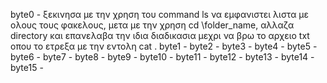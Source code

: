 byte0 - ξεκινησα με την χρηση του command ls να εμφανιστει λιστα με ολους τους φακελους, μετα με την χρηση cd \folder_name, αλλαζα directory και επανελαβα την ιδια διαδικασια μεχρι να βρω το αρχειο txt οπου το ετρεξα με την εντολη cat .
byte1 - 
byte2 -
byte3 -
byte4 -
byte5 -
byte6 -
byte7 -
byte8 -
byte9 -
byte10 -
byte11 -
byte12 -
byte13 -
byte14 -
byte15 -
